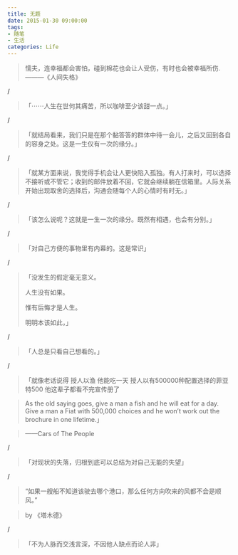 ```yaml
---
title: 无题
date: 2015-01-30 09:00:00
tags: 
- 随笔
- 生活
categories: Life
---
```


> 懦夫，连幸福都会害怕，碰到棉花也会让人受伤，有时也会被幸福所伤.
> ———《人间失格》

/

> 「⋯⋯人生在世何其痛苦，所以咖啡至少该甜一点。」

/

> 「就结局看来，我们只是在那个黏答答的群体中待一会儿，之后又回到各自的容身之处。这是一生仅有一次的缘分。」

/

> 「就某方面来说，我觉得手机会让人更快陷入孤独。有人打来时，可以选择不接听或不管它；收到的邮件放着不回，它就会继续躺在信箱里。人际关系开始出现取舍的选择后，沟通会随每个人的心情时有时无。」

/

> 「该怎么说呢？这就是一生一次的缘分。既然有相遇，也会有分别。」

/

> 「对自己方便的事物里有内幕的。这是常识」

/

> 「没发生的假定毫无意义。
>
> 人生没有如果。
>
> 惟有后悔才是人生。
>
> 明明本该如此，」

/

> 「人总是只看自己想看的。」

/

> 「就像老话说得 授人以渔 他能吃一天
授人以有500000种配置选择的菲亚特500 他这辈子都看不完宣传册了

>As the old saying goes, give a man a fish and he will eat for a day. Give a man a Fiat with 500,000 choices and he won’t work out the brochure in one lifetime.」

>——Cars of The People

/

> 「对现状的失落，归根到底可以总结为对自己无能的失望」

/

> “如果一艘船不知道该驶去哪个港口，那么任何方向吹来的风都不会是顺风。”

> by 《塔木德》

/

> 「不为人脉而交浅言深，不因他人缺点而论人非」
